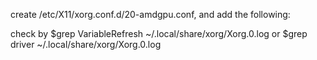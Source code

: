 create /etc/X11/xorg.conf.d/20-amdgpu.conf, and add the following: 
              
check by 
$grep VariableRefresh ~/.local/share/xorg/Xorg.0.log
or
$grep driver ~/.local/share/xorg/Xorg.0.log
